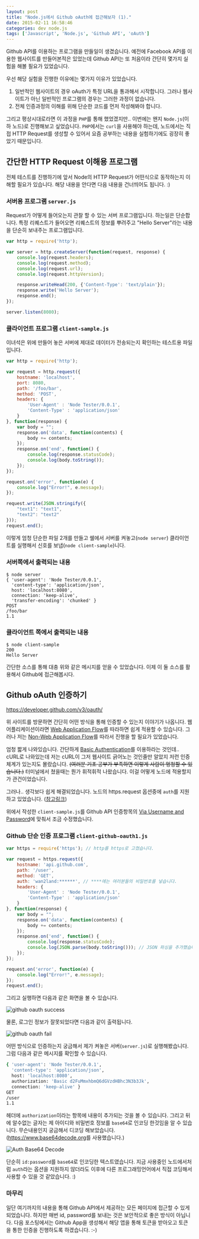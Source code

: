 ```yaml
---
layout: post
title: "Node.js에서 Github oAuth에 접근해보자 (1)."
date: 2015-02-11 16:58:46
categories: dev node.js
tags: ['Javascript', 'Node.js', 'Github API', 'oAuth']
---
```


Github API를 이용하는 프로그램을 만들일이 생겼습니다. 예전에 Facebook API를 이용한 웹사이트를 만들어본적은 있었는데 Github API는 또 처음이라 간단히 몇가지 실험을 해볼 필요가 있었습니다.

우선 해당 실험을 진행한 이유에는 몇가지 이유가 있었습니다.

1. 일반적인 웹사이트의 경우 oAuth가 특정 URL을 통과해서 시작합니다. 그러나 웹사이트가 아닌 일반적인 프로그램의 경우는 그러한 과정이 없습니다.
2. 전체 인증과정의 이해를 위해 단순한 코드를 먼저 작성해봐야 합니다.

그리고 평상시대로라면 이 과정을 `PHP`를 통해 했었겠지만.. 이번에는 왠지 `Node.js`(이하 노드)로 진행해보고 싶었습니다. `PHP`에서는 `curl`을 사용해야 하는데,  노드에서는 직접 HTTP Request를 생성할 수 있어서 요즘 공부하는 내용을 실험하기에도 굉장히 좋았기 때문입니다.

## 간단한 HTTP Request 이해용 프로그램

전체 테스트를 진행하기에 앞서 Node의 HTTP Request가 어떤식으로 동작하는지 이해할 필요가 있습니다. 해당 내용을 안다면 다음 내용을 건너띄어도 됩니다. :)

### 서버용 프로그램 `server.js`

Request가 어떻게 들어오는지 관찰 할 수 있는 서버 프로그램입니다. 하는일은 단순합니다. 특정 리퀘스트가 들어오면 리퀘스트의 정보를 뿌려주고 "Hello Server"라는 내용을 단순히 보내주는 프로그램입니다.

```javascript
var http = require('http');

var server = http.createServer(function(request, response) {
    console.log(request.headers);
    console.log(request.method);
    console.log(request.url);
    console.log(request.httpVersion);

    response.writeHead(200, {'Content-Type': 'text/plain'});
    response.write('Hello Server');
    response.end();
});

server.listen(8080);
```

### 클라이언트 프로그램 `client-sample.js`

이녀석은 위에 만들어 놓은 서버에 제대로 데이터가 전송되는지 확인하는 테스트용 파일입니다.

```javascript
var http = require('http');

var request = http.request({
    hostname: 'localhost',
    port: 8080,
    path: '/foo/bar',
    method: 'POST',
    headers: {
        'User-Agent' : 'Node Tester/0.0.1',
        'Content-Type' : 'application/json'
    }
}, function(response) {
    var body = "";
    response.on('data', function(contents) {
        body += contents;
    });
    response.on('end', function() {
        console.log(response.statusCode);
        console.log(body.toString());
    });
});

request.on('error', function(e) {
    console.log("Error!", e.message);
});

request.write(JSON.stringify({
    "text1": "text1",
    "text2": "text2"
}));
request.end();
```

이렇게 엄청 단순한 파일 2개를 만들고 쉘에서 서버를 켜놓고(`node server`) 클라이언트를 실행해서 신호를 보냅(`node client-sample`)니다.

### 서버쪽에서 출력되는 내용

```
$ node server
{ 'user-agent': 'Node Tester/0.0.1',
  'content-type': 'application/json',
  host: 'localhost:8080',
  connection: 'keep-alive',
  'transfer-encoding': 'chunked' }
POST
/foo/bar
1.1
```

### 클라이언트 쪽에서 출력되는 내용

```
$ node client-sample
200
Hello Server
```

간단한 소스를 통해 대충 위와 같은 메시지를 얻을 수 있었습니다. 이제 이 둘 소스를 활용해서 Github에 접근해봅시다.

## Github oAuth 인증하기

<https://developer.github.com/v3/oauth/>

위 사이트를 방문하면 간단히 어떤 방식을 통해 인증할 수 있는지 이야기가 나옵니다. 웹 어플리케이션이라면 [Web Application Flow](https://developer.github.com/v3/oauth/#web-application-flow)를 따라하면 쉽게 적용할 수 있습니다. 그러나 저는 [Non-Web Application Flow](https://developer.github.com/v3/oauth/#non-web-application-flow)를 따라서 진행을 할 필요가 있었습니다.

엄청 짧게 나와있습니다. 간단하게 [Basic Authentication](https://developer.github.com/v3/auth/#basic-authentication)를 이용하라는 것인데.. cURL로 나와있는데 저는 cURL이 그저 웹사이트 긁어노는 것인줄만 알았지 저런 인증체계가 있는지도 몰랐습니다. ~~(여러분 기초 공부가 부족하면 이렇게 사람이 멍청할 수 있습니다.)~~ 터미널에서 쳤을때는 뭔가 휘적휘적 나왔습니다. 이걸 어떻게 노드에 적용할지가 관건이었습니다.

그러나.. 생각보다 쉽게 해결되었습니다. 노드의 https.request 옵션중에 `auth`를 지원하고 있었습니다. ([참고링크](http://nodejs.org/api/https.html#https_https_request_options_callback)) 

위에서 작성한 `client-sample.js`를 Github API 인증항목의 [Via Username and Password](https://developer.github.com/v3/auth/#via-username-and-password)에 맞춰서 조금 수정했습니다.

### Github 단순 인증 프로그램 `client-github-oauth1.js`

```javascript
var https = require('https'); // http를 https로 고쳤습니다.

var request = https.request({
    hostname: 'api.github.com',
    path: '/user',
    method: 'GET',
    auth: 'wan2land:******', // ****에는 여러분들의 비밀번호를 넣습니다.
    headers: {
        'User-Agent' : 'Node Tester/0.0.1',
        'Content-Type' : 'application/json'
    }
}, function(response) {
    var body = "";
    response.on('data', function(contents) {
        body += contents;
    });
    response.on('end', function() {
        console.log(response.statusCode);
        console.log(JSON.parse(body.toString())); // JSON 파싱을 추가했습니다.
    });
});

request.on('error', function(e) {
    console.log("Error!", e.message);
});
request.end();
```

그리고 실행하면 다음과 같은 화면을 볼 수 있습니다.

![github oauth success](/images/dev/nodejs/github-oauth-success.png)

물론, 로그인 정보가 잘못되었다면 다음과 같이 출력됩니다.

![github oauth fail](/images/dev/nodejs/github-oauth-fail.png)

어떤 방식으로 인증하는지 궁금해서 제가 켜놓은 서버(`server.js`)로 실행해봤습니다. 그럼 다음과 같은 메시지를 확인할 수 있습니다.

```bash
{ 'user-agent': 'Node Tester/0.0.1',
  'content-type': 'application/json',
  host: 'localhost:8080',
  authorization: 'Basic d2FuMmxhbmQ6dGVzdHBhc3N3b3Jk',
  connection: 'keep-alive' }
GET
/user
1.1
```

헤더에 `authorization`이라는 항목에 내용이 추가되는 것을 볼 수 있습니다. 그리고 뒤에 알수없는 글자는 제 아이디와 비밀번호 정보를 `base64`로 인코딩 한것임을 알 수 있습니다. 무슨내용인지 궁금해서 디코딩 해보았습니다. (<https://www.base64decode.org>를 사용했습니다.)

![Auth Base64 Decode](/images/dev/nodejs/auth-base64-decode.png)

단순히 `id:password`를 `base64`로 인코딩한 텍스트였습니다. 지금 사용중인 노드에서처럼 `auth`라는 옵션을 지원하지 않더라도 이후에 다른 프로그래밍언어에서 직접 코딩해서 사용할 수 있을 것 같았습니다. :)

### 마무리

일단 여기까지의 내용을 통해 Github API에서 제공하는 모든 페이지에 접근할 수 있게 되었습니다. 하지만 매번 id, password를 보내는 것은 보안적으로 좋은 방식이 아닙니다. 다음 포스팅에서는 Github App을 생성해서 해당 앱을 통해 토큰을 받아오고 토큰을 통한 인증을 진행하도록 하겠습니다. :-)

